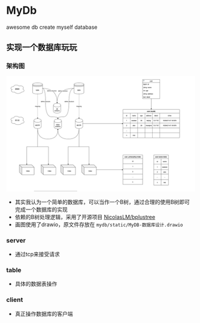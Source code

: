 # MyDb
awesome db create myself database

## 实现一个数据库玩玩
### 架构图
![](./static/db_structure.png)

- 其实我认为一个简单的数据库，可以当作一个B树，通过合理的使用B树即可完成一个数据库的实现
- 依赖的B树处理逻辑，采用了开源项目 [NicolasLM/bplustree](https://github.com/NicolasLM/bplustree)
- 画图使用了drawio，原文件存放在    `mydb/static/MyDB-数据库设计.drawio`

### server
- 通过tcp来接受请求
  
### table
- 具体的数据表操作

### client
- 真正操作数据库的客户端